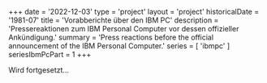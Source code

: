 +++
date = '2022-12-03'
type = 'project'
layout = 'project'
historicalDate = '1981-07'
title = 'Vorabberichte über den IBM PC'
description = 'Pressereaktionen zum IBM Personal Computer vor dessen offizieller Ankündigung.'
summary = 'Press reactions before the official announcement of the IBM Personal Computer.'
series = [ 'ibmpc' ]
seriesIbmPcPart = 1
+++

Wird fortgesetzt…
